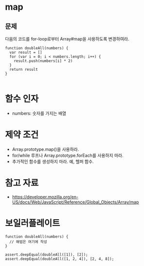 # map

## 문제

다음의 코드를 for-loop로부터 Array#map을 사용하도록 변경하여라.

```
function doubleAll(numbers) {
  var result = []
  for (var i = 0; i < numbers.length; i++) {
    result.push(numbers[i] * 2)
  }
  return result
}


```

# 함수 인자

- numbers: 숫자를 가지는 배열

# 제약 조건

- Array.prototype.map()을 사용하라.
- for/while 루프나 Array.prototype.forEach를 사용하지 마라.
- 추가적인 함수를 생성하지 마라. 예, 헬퍼 함수.

# 참고 자료

- https://developer.mozilla.org/en-US/docs/Web/JavaScript/Reference/Global_Objects/Array/map

# 보일러플레이트

```
function doubleAll(numbers) {
  // 해법은 여기에 작성
}

assert.deepEqual(doubleAll([1]), [2]);
assert.deepEqual(doubleAll([1, 2, 4]), [2, 4, 8]);
```